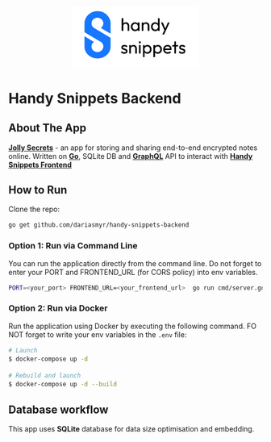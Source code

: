 <div style="text-align: center;">
    <img src="logo.png"
         alt="Logo"
         style="width: 50%; height: auto;" />
</div>

# Handy Snippets Backend

## About The App

[**Jolly Secrets**](https://jollysecrets.uxna.me) - an app for storing and sharing end-to-end encrypted notes online. Written on [**Go**](https://go.dev/), SQLite DB and [**GraphQL**](https://graphql.org/) API to interact with [**Handy Snippets Frontend**](https://github.com/dariasmyr/handy-snippets-frontend)

## How to Run
Сlone the repo:
```bash
go get github.com/dariasmyr/handy-snippets-backend
```

### Option 1: Run via Command Line
You can run the application directly from the command line. Do not forget to enter your PORT and FRONTEND_URL (for CORS policy) into env variables.
```bash
PORT=<your_port> FRONTEND_URL=<your_frontend_url>  go run cmd/server.go 
```

### Option 2: Run via Docker
Run the application using Docker by executing the following command. FO NOT forget to write your env variables in the `.env` file:
```bash
# Launch
$ docker-compose up -d

# Rebuild and launch
$ docker-compose up -d --build
```

## Database workflow
This app uses **SQLite** database for data size optimisation and embedding.


